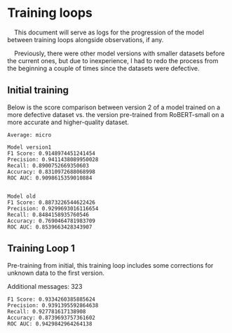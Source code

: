 
# Training loops

&nbsp;&nbsp;&nbsp;&nbsp;This document will serve as logs for the progression of the model between training loops alongside observations, if any.

&nbsp;&nbsp;&nbsp;&nbsp;Previously, there were other model versions with smaller datasets before the current ones, but due to inexperience, I had to redo the process from the beginning a couple of times since the datasets were defective.

## Initial training

Below is the score comparison between version 2 of a model trained on a more defective dataset vs. the version pre-trained from RoBERT-small on a more accurate and higher-quality dataset.

```
Average: micro

Model version1
F1 Score: 0.9148974451241454
Precision: 0.9411438089950028
Recall: 0.8900752669350603   
Accuracy: 0.8310972688068998 
ROC AUC: 0.9098615359010884  


Model old
F1 Score: 0.8873226544622426
Precision: 0.9299693016116654
Recall: 0.8484158935760546   
Accuracy: 0.7690464781983709
ROC AUC: 0.8539663428343907
```

## Training Loop 1

Pre-training from initial, this training loop includes some corrections for unknown data to the first version.

Additional messages: 323

```
F1 Score: 0.9334260385885624
Precision: 0.9391395592864638
Recall: 0.927781617138908
Accuracy: 0.8739693757361602
ROC AUC: 0.9429842964264138
```
